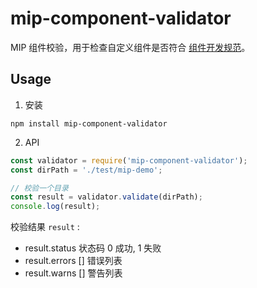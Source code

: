 # mip-component-validator

MIP 组件校验，用于检查自定义组件是否符合 [组件开发规范](https://github.com/mipengine/mip2/blob/master/docs/specs/mip-components-spec.md)。

## Usage

1. 安装

` npm install mip-component-validator `

2. API

```js
const validator = require('mip-component-validator');
const dirPath = './test/mip-demo';

// 校验一个目录
const result = validator.validate(dirPath);
console.log(result);
```

校验结果 `result` :

- result.status 状态码 0 成功, 1 失败
- result.errors [] 错误列表
- result.warns [] 警告列表


